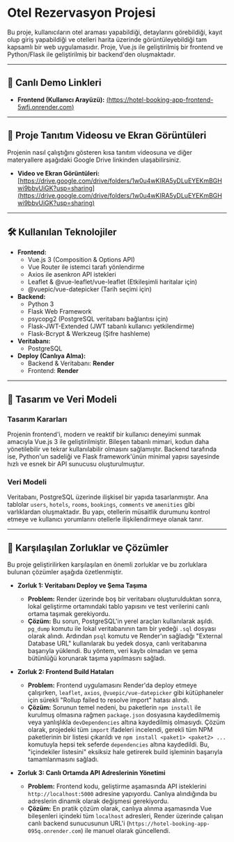# Otel Rezervasyon Projesi

Bu proje, kullanıcıların otel araması yapabildiği, detaylarını görebildiği, kayıt olup giriş yapabildiği ve otelleri harita üzerinde görüntüleyebildiği tam kapsamlı bir web uygulamasıdır. Proje, Vue.js ile geliştirilmiş bir frontend ve Python/Flask ile geliştirilmiş bir backend'den oluşmaktadır.

---

## 🚀 Canlı Demo Linkleri

*   **Frontend (Kullanıcı Arayüzü):** [(https://hotel-booking-app-frontend-5wfj.onrender.com)](https://hotel-booking-app-frontend-5wfj.onrender.com)  
  

---

## 🎥 Proje Tanıtım Videosu ve Ekran Görüntüleri

Projenin nasıl çalıştığını gösteren kısa tanıtım videosuna ve diğer materyallere aşağıdaki Google Drive linkinden ulaşabilirsiniz.

*   **Video ve Ekran Görüntüleri:** [https://drive.google.com/drive/folders/1w0u4wKIRA5yDLuEYEKmBGHwi9bbvUiGK?usp=sharing](https://drive.google.com/drive/folders/1w0u4wKIRA5yDLuEYEKmBGHwi9bbvUiGK?usp=sharing)

---

## 🛠️ Kullanılan Teknolojiler

*   **Frontend:**
    *   Vue.js 3 (Composition & Options API)
    *   Vue Router ile istemci tarafı yönlendirme
    *   Axios ile asenkron API istekleri
    *   Leaflet & @vue-leaflet/vue-leaflet (Etkileşimli haritalar için)
    *   @vuepic/vue-datepicker (Tarih seçimi için)
*   **Backend:**
    *   Python 3
    *   Flask Web Framework
    *   psycopg2 (PostgreSQL veritabanı bağlantısı için)
    *   Flask-JWT-Extended (JWT tabanlı kullanıcı yetkilendirme)
    *   Flask-Bcrypt & Werkzeug (Şifre hashleme)
*   **Veritabanı:**
    *   PostgreSQL
*   **Deploy (Canlıya Alma):**
    *   Backend & Veritabanı: **Render**
    *   Frontend: **Render**

---

## 📝 Tasarım ve Veri Modeli

### Tasarım Kararları
Projenin frontend'i, modern ve reaktif bir kullanıcı deneyimi sunmak amacıyla Vue.js 3 ile geliştirilmiştir. Bileşen tabanlı mimari, kodun daha yönetilebilir ve tekrar kullanılabilir olmasını sağlamıştır. Backend tarafında ise, Python'un sadeliği ve Flask framework'ünün minimal yapısı sayesinde hızlı ve esnek bir API sunucusu oluşturulmuştur.

### Veri Modeli
Veritabanı, PostgreSQL üzerinde ilişkisel bir yapıda tasarlanmıştır. Ana tablolar `users`, `hotels`, `rooms`, `bookings`, `comments` ve `amenities` gibi varlıklardan oluşmaktadır. Bu yapı, otellerin müsaitlik durumunu kontrol etmeye ve kullanıcı yorumlarını otellerle ilişkilendirmeye olanak tanır.

---

## 🔧 Karşılaşılan Zorluklar ve Çözümler

Bu proje geliştirilirken karşılaşılan en önemli zorluklar ve bu zorluklara bulunan çözümler aşağıda özetlenmiştir.

*   **Zorluk 1: Veritabanı Deploy ve Şema Taşıma**
    *   **Problem:** Render üzerinde boş bir veritabanı oluşturulduktan sonra, lokal geliştirme ortamındaki tablo yapısını ve test verilerini canlı ortama taşımak gerekiyordu.
    *   **Çözüm:** Bu sorun, PostgreSQL'in yerel araçları kullanılarak aşıldı. `pg_dump` komutu ile lokal veritabanının tam bir yedeği `.sql` dosyası olarak alındı. Ardından `psql` komutu ve Render'ın sağladığı "External Database URL" kullanılarak bu yedek dosya, canlı veritabanına başarıyla yüklendi. Bu yöntem, veri kaybı olmadan ve şema bütünlüğü korunarak taşıma yapılmasını sağladı.

*   **Zorluk 2: Frontend Build Hataları**
    *   **Problem:** Frontend uygulamasını Render'da deploy etmeye çalışırken, `leaflet`, `axios`, `@vuepic/vue-datepicker` gibi kütüphaneler için sürekli "Rollup failed to resolve import" hatası alındı.
    *   **Çözüm:** Sorunun temel nedeni, bu paketlerin `npm install` ile kurulmuş olmasına rağmen `package.json` dosyasına kaydedilmemiş veya yanlışlıkla `devDependencies` altına kaydedilmiş olmasıydı. Çözüm olarak, projedeki tüm `import` ifadeleri incelendi, gerekli tüm NPM paketlerinin bir listesi çıkarıldı ve `npm install <paket1> <paket2> ...` komutuyla hepsi tek seferde `dependencies` altına kaydedildi. Bu, "içindekiler listesini" eksiksiz hale getirerek build işleminin başarıyla tamamlanmasını sağladı.

*   **Zorluk 3: Canlı Ortamda API Adreslerinin Yönetimi**
    *   **Problem:** Frontend kodu, geliştirme aşamasında API isteklerini `http://localhost:5000` adresine yapıyordu. Canlıya alındığında bu adreslerin dinamik olarak değişmesi gerekiyordu.
    *   **Çözüm:** En pratik çözüm olarak, canlıya alınma aşamasında Vue bileşenleri içindeki tüm `localhost` adresleri, Render üzerinde çalışan canlı backend sunucusunun URL'i (`https://hotel-booking-app-095q.onrender.com`) ile manuel olarak güncellendi.

